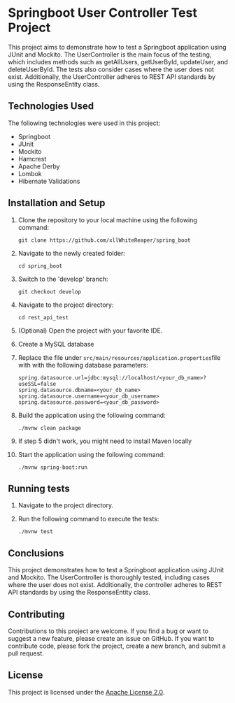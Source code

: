 # Springboot User Controller Test Project

This project aims to demonstrate how to test a Springboot application using JUnit and Mockito. The UserController is the main focus of the testing, which includes methods such as getAllUsers, getUserById, updateUser, and deleteUserById. The tests also consider cases where the user does not exist. Additionally, the UserController adheres to REST API standards by using the ResponseEntity class.

## Technologies Used

The following technologies were used in this project:

- Springboot
- JUnit
- Mockito
- Hamcrest
- Apache Derby
- Lombok
- Hibernate Validations

## Installation and Setup

1. Clone the repository to your local machine using the following command:

   ```
   git clone https://github.com/xllWhiteReaper/spring_boot
   ```

2. Navigate to the newly created folder:

   ```
   cd spring_boot
   ```

3. Switch to the 'develop' branch:

   ```
   git checkout develop
   ```

4. Navigate to the project directory:

   ```
   cd rest_api_test
   ```

5. (Optional) Open the project with your favorite IDE.

6. Create a MySQL database

7. Replace the file under `src/main/resources/application.properties`file with with the following database parameters:

   ```
   spring.datasource.url=jdbc:mysql://localhost/<your_db_name>?useSSL=false
   spring.datasource.dbname=<your_db_name>
   spring.datasource.username=<your_db_username>
   spring.datasource.password=<your_db_password>
   ```

8. Build the application using the following command:

   ```
   ./mvnw clean package

   ```

9. If step 5 didn't work, you might need to install Maven locally

10. Start the application using the following command:

    ```
    ./mvnw spring-boot:run
    ```

## Running tests

1. Navigate to the project directory.
2. Run the following command to execute the tests:

   ```
   ./mvnw test
   ```

## Conclusions

This project demonstrates how to test a Springboot application using JUnit and Mockito. The UserController is thoroughly tested, including cases where the user does not exist. Additionally, the controller adheres to REST API standards by using the ResponseEntity class.

## Contributing

Contributions to this project are welcome. If you find a bug or want to suggest a new feature, please create an issue on GitHub. If you want to contribute code, please fork the project, create a new branch, and submit a pull request.

## License

This project is licensed under the [Apache License 2.0](https://www.apache.org/licenses/LICENSE-2.0).
